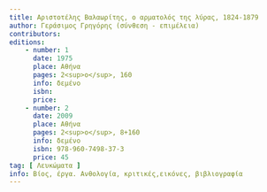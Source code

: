 ```yaml
---
title: Αριστοτέλης Βαλαωρίτης, ο αρματολός της λύρας, 1824-1879
author: Γεράσιμος Γρηγόρης (σύνθεση - επιμέλεια)
contributors: 
editions: 
    - number: 1
      date: 1975
      place: Αθήνα
      pages: 2<sup>ο</sup>, 160
      info: δεμένο
      isbn: 
      price: 
    - number: 2
      date: 2009
      place: Αθήνα
      pages: 2<sup>ο</sup>, 8+160
      info: δεμένο
      isbn: 978-960-7498-37-3
      price: 45
tag: [ Λευκώματα ]
info: Βίος, έργα. Ανθολογία, κριτικές,εικόνες, βιβλιογραφία
---
```

